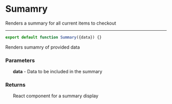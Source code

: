 # Sumamry
Renders a summary for all current items to checkout

-----

```js
export default function Summary({data}) {}
```
Renders sumamry of provided data
### Parameters
&nbsp;&nbsp;&nbsp;&nbsp;&nbsp;&nbsp;**data** - Data to be included in the summary
### Returns
&nbsp;&nbsp;&nbsp;&nbsp;&nbsp;&nbsp;React component for a summary display
